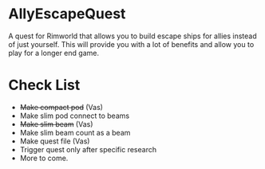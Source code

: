 # AllyEscapeQuest
A quest for Rimworld that allows you to build escape ships for allies instead of just yourself. This will provide you with a lot of benefits and allow you to play for a longer end game.

# Check List
* ~~Make compact pod~~ (Vas)
* Make slim pod connect to beams
* ~~Make slim beam~~ (Vas)
* Make slim beam count as a beam
* Make quest file (Vas)
* Trigger quest only after specific research
* More to come.

